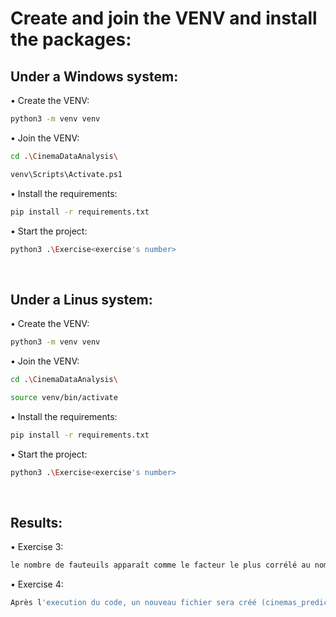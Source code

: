 # Create and join the VENV and install the packages:
## Under a Windows system:
• Create the VENV:
```bash
python3 -m venv venv
```
• Join the VENV:
```bash
cd .\CinemaDataAnalysis\
```
```bash
venv\Scripts\Activate.ps1
```
• Install the requirements:
```bash
pip install -r requirements.txt
```
• Start the project:
```bash
python3 .\Exercise<exercise's number>
```
<br>

## Under a Linus system:
• Create the VENV:
```bash
python3 -m venv venv
```
• Join the VENV:
```bash
cd .\CinemaDataAnalysis\
```
```bash
source venv/bin/activate
```
• Install the requirements:
```bash
pip install -r requirements.txt
```
• Start the project:
```bash
python3 .\Exercise<exercise's number>
```

<br>

## Results:
• Exercise 3:
```bash
le nombre de fauteuils apparaît comme le facteur le plus corrélé au nombre d'entrées annuelles car la courbe représentant cette relation est significativement plus marquée que celle associée au nombre d'écrans.
```
• Exercise 4:
```bash
Après l'execution du code, un nouveau fichier sera créé (cinemas_predictions.csv).
```